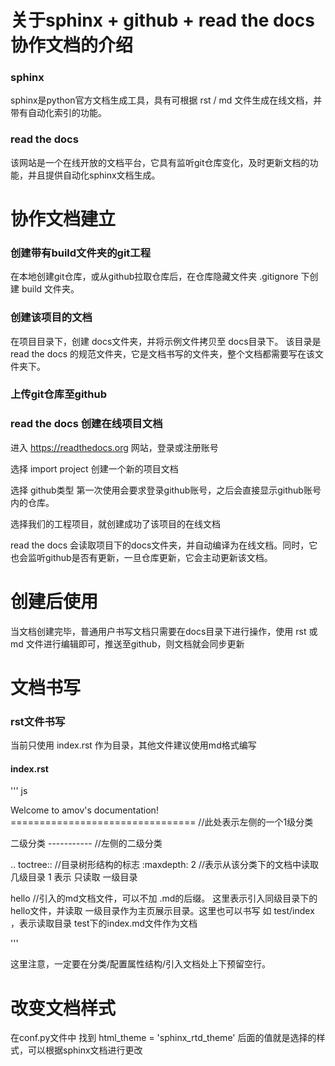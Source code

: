 # 关于sphinx + github + read the docs 协作文档的介绍

### sphinx
sphinx是python官方文档生成工具，具有可根据 rst / md 文件生成在线文档，并带有自动化索引的功能。

### read the docs
该网站是一个在线开放的文档平台，它具有监听git仓库变化，及时更新文档的功能，并且提供自动化sphinx文档生成。

# 协作文档建立

### 创建带有build文件夹的git工程
在本地创建git仓库，或从github拉取仓库后，在仓库隐藏文件夹 .gitignore 下创建 build 文件夹。

### 创建该项目的文档
在项目目录下，创建 docs文件夹，并将示例文件拷贝至 docs目录下。
该目录是read the docs 的规范文件夹，它是文档书写的文件夹，整个文档都需要写在该文件夹下。

### 上传git仓库至github

### read the docs 创建在线项目文档

进入 https://readthedocs.org 网站，登录或注册账号

选择 import project 创建一个新的项目文档

选择 github类型
第一次使用会要求登录github账号，之后会直接显示github账号内的仓库。

选择我们的工程项目，就创建成功了该项目的在线文档

read the docs 会读取项目下的docs文件夹，并自动编译为在线文档。同时，它也会监听github是否有更新，一旦仓库更新，它会主动更新该文档。

# 创建后使用

当文档创建完毕，普通用户书写文档只需要在docs目录下进行操作，使用 rst 或 md 文件进行编辑即可，推送至github，则文档就会同步更新

# 文档书写

### rst文件书写
当前只使用 index.rst 作为目录，其他文件建议使用md格式编写

#### index.rst
''' js

Welcome to amov's documentation!
================================ //此处表示左侧的一个1级分类


二级分类
-----------    //左侧的二级分类

.. toctree::  //目录树形结构的标志
   :maxdepth: 2 //表示从该分类下的文档中读取几级目录 1 表示 只读取 一级目录

   hello  //引入的md文档文件，可以不加 .md的后缀。 这里表示引入同级目录下的hello文件，并读取 一级目录作为主页展示目录。这里也可以书写 如 test/index ，表示读取目录 test下的index.md文件作为文档

'''

这里注意，一定要在分类/配置属性结构/引入文档处上下预留空行。

# 改变文档样式

在conf.py文件中
找到 
html_theme = 'sphinx_rtd_theme'
后面的值就是选择的样式，可以根据sphinx文档进行更改